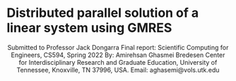 # Distributed parallel solution of a linear system using GMRES
<p align="center">
Submitted to Professor Jack Dongarra
Final report: Scientific Computing for Engineers, CS594, Spring 2022
By: Amirehsan Ghasmei
Bredesen Center for Interdisciplinary Research and Graduate Education, University of Tennessee, Knoxville, TN 37996, USA. Email: aghasemi@vols.utk.edu
</p>


